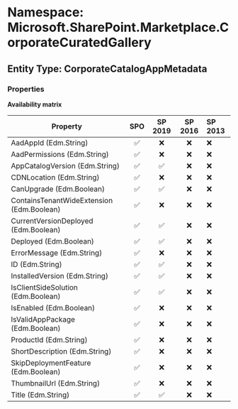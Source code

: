 # Namespace: Microsoft.SharePoint.Marketplace.CorporateCuratedGallery

## Entity Type: CorporateCatalogAppMetadata

### Properties

**Availability matrix**

Property | SPO | SP 2019 | SP 2016 | SP 2013
----------|:---:|:-------:|:-------:|:-------
AadAppId (Edm.String) | ✅ | ❌ | ❌ | ❌
AadPermissions (Edm.String) | ✅ | ❌ | ❌ | ❌
AppCatalogVersion (Edm.String) | ✅ | ✅ | ❌ | ❌
CDNLocation (Edm.String) | ✅ | ❌ | ❌ | ❌
CanUpgrade (Edm.Boolean) | ✅ | ✅ | ❌ | ❌
ContainsTenantWideExtension (Edm.Boolean) | ✅ | ❌ | ❌ | ❌
CurrentVersionDeployed (Edm.Boolean) | ✅ | ✅ | ❌ | ❌
Deployed (Edm.Boolean) | ✅ | ✅ | ❌ | ❌
ErrorMessage (Edm.String) | ✅ | ❌ | ❌ | ❌
ID (Edm.String) | ✅ | ✅ | ❌ | ❌
InstalledVersion (Edm.String) | ✅ | ✅ | ❌ | ❌
IsClientSideSolution (Edm.Boolean) | ✅ | ✅ | ❌ | ❌
IsEnabled (Edm.Boolean) | ✅ | ❌ | ❌ | ❌
IsValidAppPackage (Edm.Boolean) | ✅ | ❌ | ❌ | ❌
ProductId (Edm.String) | ✅ | ❌ | ❌ | ❌
ShortDescription (Edm.String) | ✅ | ❌ | ❌ | ❌
SkipDeploymentFeature (Edm.Boolean) | ✅ | ❌ | ❌ | ❌
ThumbnailUrl (Edm.String) | ✅ | ❌ | ❌ | ❌
Title (Edm.String) | ✅ | ✅ | ❌ | ❌